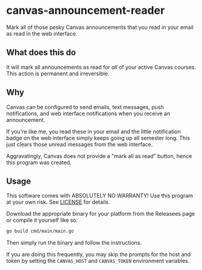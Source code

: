 # canvas-announcement-reader

Mark all of those pesky Canvas announcements that you read in your email as
read in the web interface.

## What does this do

It will mark all announcements as read for _all_ of your active Canvas courses.
This action is permanent and irreversible.

## Why

Canvas can be configured to send emails, text messages, push notifications, and
web interface notifications when you receive an announcement.

If you're like me, you read these in your email and the little notification
badge on the web interface simply keeps going up all semester long. This just
clears those unread messages from the web interface.

Aggravatingly, Canvas does not provide a "mark all as read" button, hence this
program was created.

## Usage

This software comes with ABSOLUTELY NO WARRANTY! Use this
program at your own risk. See [LICENSE](LICENSE) for details.

Download the appropriate binary for your platform from the Releasees page or
compile it yourself like so:

```sh
go build cmd/main/main.go
```

Then simply run the binary and follow the instructions.

If you are doing this frequently, you may skip the prompts for the host and
token by setting the `CANVAS_HOST` and `CANVAS_TOKEN` environment variables.
